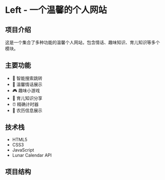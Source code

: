 # Left - 一个温馨的个人网站

## 项目介绍
这是一个集合了多种功能的温馨个人网站，包含情话、趣味知识、育儿知识等多个模块。

## 主要功能
- 🎯 智能搜索跳转
- 💝 温馨情话展示
- 🎮 趣味小游戏
- 👶 育儿知识分享
- ⏰ 精确计时器
- 📅 农历信息展示

## 技术栈
- HTML5
- CSS3
- JavaScript
- Lunar Calendar API

## 项目结构 